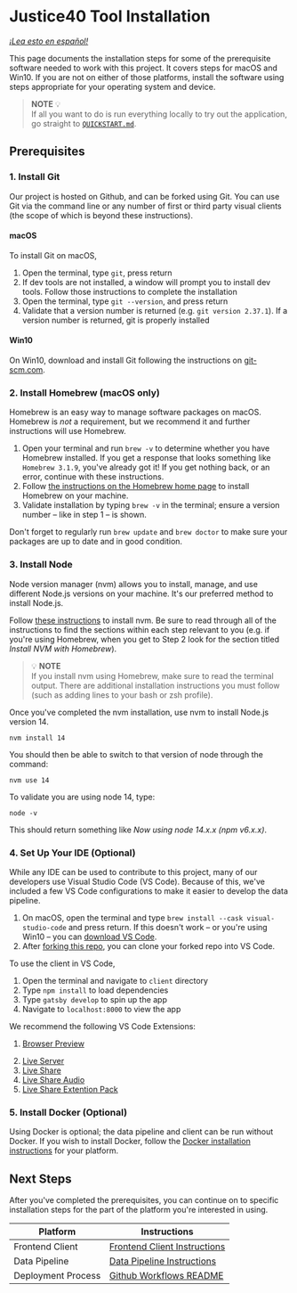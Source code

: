 # Justice40 Tool Installation

_[¡Lea esto en español!](INSTALLATION-es.md)_

This page documents the installation steps for some of the prerequisite software needed to work with this project. It covers steps for macOS and Win10. If you are not on either of those platforms, install the software using steps appropriate for your operating system and device.

> **NOTE** :bulb:  
> If all you want to do is run everything locally to try out the application, go straight to [`QUICKSTART.md`](QUICKSTART.md).

## Prerequisites

### 1. Install Git

Our project is hosted on Github, and can be forked using Git. You can use Git via the command line or any number of first or third party visual clients (the scope of which is beyond these instructions).

#### macOS

To install Git on macOS,

1. Open the terminal, type `git`, press return
2. If dev tools are not installed, a window will prompt you to install dev tools. Follow those instructions to complete the installation
3. Open the terminal, type `git --version`, and press return
4. Validate that a version number is returned (e.g. `git version 2.37.1`). If a version number is returned, git is properly installed

#### Win10

On Win10, download and install Git following the instructions on [git-scm.com](https://git-scm.com/download/win).

### 2. Install Homebrew (macOS only)

Homebrew is an easy way to manage software packages on macOS. Homebrew is _not_ a requirement, but we recommend it and further instructions will use Homebrew.

1. Open your terminal and run `brew -v` to determine whether you have Homebrew installed. If you get a response that looks something like `Homebrew 3.1.9`, you've already got it! If you get nothing back, or an error, continue with these instructions.
2. Follow [the instructions on the Homebrew home page](https://brew.sh) to install Homebrew on your machine.
3. Validate installation by typing `brew -v` in the terminal; ensure a version number – like in step 1 – is shown.

Don't forget to regularly run `brew update` and `brew doctor` to make sure your packages are up to date and in good condition.

### 3. Install Node

Node version manager (nvm) allows you to install, manage, and use different Node.js versions on your machine. It's our preferred method to install Node.js.

Follow [these instructions](https://medium.com/@nodesource/installing-node-js-tutorial-using-nvm-5c6ff5925dd8) to install nvm. Be sure to read through all of the instructions to find the sections within each step relevant to you (e.g. if you're using Homebrew, when you get to Step 2 look for the section titled _Install NVM with Homebrew_).

> :bulb: **NOTE**  
> If you install nvm using Homebrew, make sure to read the terminal output. There are additional installation instructions you must follow (such as adding lines to your bash or zsh profile).

Once you've completed the nvm installation, use nvm to install Node.js version 14.

`nvm install 14`

You should then be able to switch to that version of node through the command:

`nvm use 14`

To validate you are using node 14, type:

`node -v`

This should return something like _Now using node 14.x.x (npm v6.x.x)_.

### 4. Set Up Your IDE (Optional)

While any IDE can be used to contribute to this project, many of our developers use Visual Studio Code (VS Code). Because of this, we've included a few VS Code configurations to make it easier to develop the data pipeline.

1. On macOS, open the terminal and type `brew install --cask visual-studio-code` and press return. If this doesn't work – or you're using Win10 – you can [download VS Code](https://code.visualstudio.com/).
2. After [forking this repo](https://github.com/usds/justice40-tool/blob/main/CONTRIBUTING.md#code-contributions), you can clone your forked repo into VS Code.

<!-- TODO: this belongs in the client readme -->

To use the client in VS Code,

1. Open the terminal and navigate to `client` directory
2. Type `npm install` to load dependencies
3. Type `gatsby develop` to spin up the app
4. Navigate to `localhost:8000` to view the app

We recommend the following VS Code Extensions:

<!-- markdown-link-check-disable -->

1. [Browser Preview](https://github.com/auchenberg/vscode-browser-preview)
<!-- markdown-link-check-enable -->
2. [Live Server](https://github.com/ritwickdey/vscode-live-server)
3. [Live Share](https://github.com/MicrosoftDocs/live-share)
4. [Live Share Audio](https://github.com/MicrosoftDocs/live-share)
5. [Live Share Extention Pack](https://github.com/MicrosoftDocs/live-share)

### 5. Install Docker (Optional)

Using Docker is optional; the data pipeline and client can be run without Docker. If you wish to install Docker, follow the [Docker installation
instructions](https://docs.docker.com/get-docker/) for your platform.

## Next Steps

After you've completed the prerequisites, you can continue on to specific installation steps for the part of the platform you're interested in using.

| Platform           | Instructions                                               |
| ------------------ | ---------------------------------------------------------- |
| Frontend Client    | [Frontend Client Instructions](client/README.md)           |
| Data Pipeline      | [Data Pipeline Instructions](data/data-pipeline/README.md) |
| Deployment Process | [Github Workflows README](.github/workflows/README.md)     |
